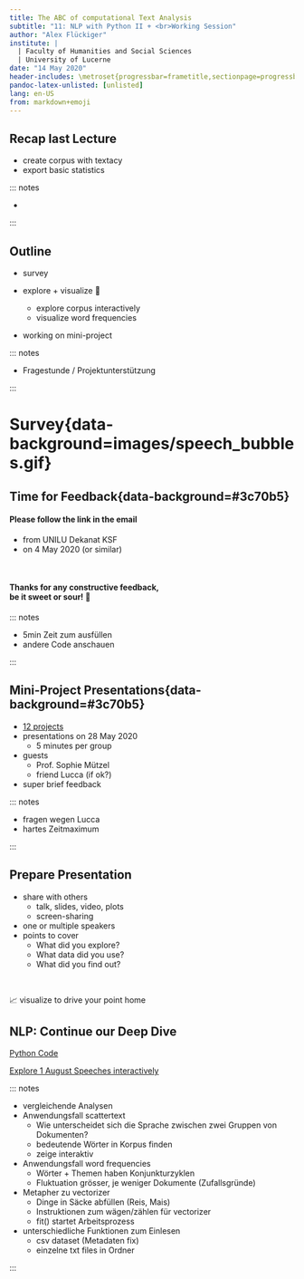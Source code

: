 ```yaml
---
title: The ABC of computational Text Analysis
subtitle: "11: NLP with Python II + <br>Working Session"
author: "Alex Flückiger"
institute: |
  | Faculty of Humanities and Social Sciences
  | University of Lucerne
date: "14 May 2020"
header-includes: \metroset{progressbar=frametitle,sectionpage=progressbar}
pandoc-latex-unlisted: [unlisted]
lang: en-US
from: markdown+emoji
---
```




## Recap last Lecture

- create corpus with textacy
- export basic statistics

::: notes

- 

:::

## Outline

- survey

- explore + visualize  :art:

  - explore corpus interactively
  - visualize word frequencies

- working on mini-project

  

::: notes

- Fragestunde / Projektunterstützung

:::



# Survey{data-background=images/speech_bubbles.gif}

## Time for Feedback{data-background=#3c70b5}

#### Please follow the link in the email

- from UNILU Dekanat KSF
- on 4 May 2020 (or similar)



<br>

#### Thanks for any constructive feedback, <br> be it sweet or sour! :mega:

::: notes

- 5min Zeit zum ausfüllen
- andere Code anschauen



:::

## Mini-Project Presentations{data-background=#3c70b5}

- [12 projects](https://docs.google.com/spreadsheets/d/1j-jv9b0hCGbxJ_8deNEO2Xds46m806m3f8iTaaN8l4I/edit#gid=0)
- presentations on 28 May 2020
  - 5 minutes per group
- guests
  - Prof. Sophie Mützel
  - friend Lucca (if ok?)
- super brief feedback

::: notes

- fragen wegen Lucca
- hartes Zeitmaximum 

:::

## Prepare Presentation

- share with others
  - talk, slides, video, plots
  - screen-sharing
- one or multiple speakers
- points to cover
  - What did you explore?
  - What data did you use?
  - What did you find out?

<br>

:chart_with_upwards_trend: visualize to drive your point home



## NLP: Continue our Deep Dive

[Python Code](https://github.com/aflueckiger/KED2020/blob/master/scripts/KED2020_10.ipynb)

[Explore 1 August Speeches interactively](https://aflueckiger.github.io/KED2020/analysis/viz_party_differences.html)





::: notes

- vergleichende Analysen
- Anwendungsfall scattertext
  - Wie unterscheidet sich die Sprache zwischen zwei Gruppen von Dokumenten?
  - bedeutende Wörter in Korpus finden
  - zeige interaktiv
- Anwendungsfall word frequencies
  - Wörter + Themen haben Konjunkturzyklen
  - Fluktuation grösser, je weniger Dokumente (Zufallsgründe)
- Metapher zu vectorizer 
  - Dinge in Säcke abfüllen (Reis, Mais)
  - Instruktionen zum wägen/zählen für vectorizer
  - fit() startet Arbeitsprozess
- unterschiedliche Funktionen zum Einlesen
  - csv dataset (Metadaten fix)
  - einzelne txt files in Ordner

:::